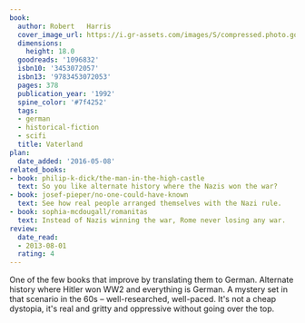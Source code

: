 ```yaml
---
book:
  author: Robert   Harris
  cover_image_url: https://i.gr-assets.com/images/S/compressed.photo.goodreads.com/books/1401970108l/1096832._SX98_.jpg
  dimensions:
    height: 18.0
  goodreads: '1096832'
  isbn10: '3453072057'
  isbn13: '9783453072053'
  pages: 378
  publication_year: '1992'
  spine_color: '#7f4252'
  tags:
  - german
  - historical-fiction
  - scifi
  title: Vaterland
plan:
  date_added: '2016-05-08'
related_books:
- book: philip-k-dick/the-man-in-the-high-castle
  text: So you like alternate history where the Nazis won the war?
- book: josef-pieper/no-one-could-have-known
  text: See how real people arranged themselves with the Nazi rule.
- book: sophia-mcdougall/romanitas
  text: Instead of Nazis winning the war, Rome never losing any war.
review:
  date_read:
  - 2013-08-01
  rating: 4
---
```

One of the few books that improve by translating them to German. Alternate history where Hitler won WW2 and everything
is German. A mystery set in that scenario in the 60s – well-researched, well-paced. It's not a cheap dystopia, it's real
and gritty and oppressive without going over the top.
